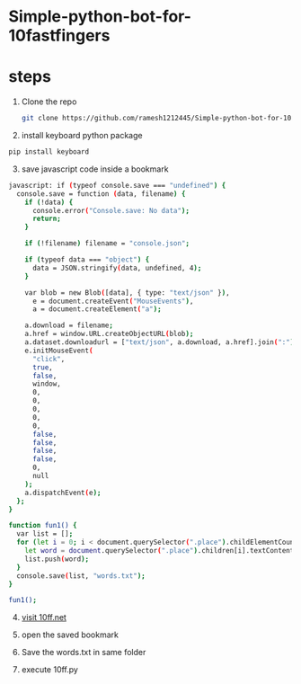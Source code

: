 # Simple-python-bot-for-10fastfingers


# steps

1. Clone the repo
   ```sh
   git clone https://github.com/ramesh1212445/Simple-python-bot-for-10fastfingers.git
   ```
2. install keyboard python package
```sh
pip install keyboard
```

3. save javascript code inside a bookmark

```sh
javascript: if (typeof console.save === "undefined") {
  console.save = function (data, filename) {
    if (!data) {
      console.error("Console.save: No data");
      return;
    }

    if (!filename) filename = "console.json";

    if (typeof data === "object") {
      data = JSON.stringify(data, undefined, 4);
    }

    var blob = new Blob([data], { type: "text/json" }),
      e = document.createEvent("MouseEvents"),
      a = document.createElement("a");

    a.download = filename;
    a.href = window.URL.createObjectURL(blob);
    a.dataset.downloadurl = ["text/json", a.download, a.href].join(":");
    e.initMouseEvent(
      "click",
      true,
      false,
      window,
      0,
      0,
      0,
      0,
      0,
      false,
      false,
      false,
      false,
      0,
      null
    );
    a.dispatchEvent(e);
  };
}

function fun1() {
  var list = [];
  for (let i = 0; i < document.querySelector(".place").childElementCount; i++) {
    let word = document.querySelector(".place").children[i].textContent;
    list.push(word);
  }
  console.save(list, "words.txt");
}

fun1();
```

4. [visit 10ff.net](https://10ff.net/)

5. open the saved bookmark

6. Save the words.txt in same folder 

5. execute 10ff.py
